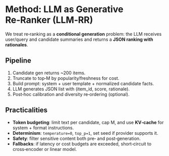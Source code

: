 # Method: LLM as Generative Re‑Ranker (LLM‑RR)

We treat re‑ranking as a **conditional generation** problem: the LLM receives user/query and candidate summaries and returns a **JSON ranking with rationales**.

## Pipeline
1. Candidate gen returns ~200 items.
2. Truncate to top‑M by popularity/freshness for cost.
3. Build prompt: system + user template + normalized candidate facts.
4. LLM generates JSON list with (item_id, score, rationale).
5. Post‑hoc calibration and diversity re‑ordering (optional).

## Practicalities
- **Token budgeting**: limit text per candidate, cap M, and use **KV‑cache** for system + format instructions.
- **Determinism**: `temperature=0`, `top_p=1`, set seed if provider supports it.
- **Safety**: filter sensitive content both pre‑ and post‑generation.
- **Fallbacks**: if latency or cost budgets are exceeded, short‑circuit to cross‑encoder or linear model.
